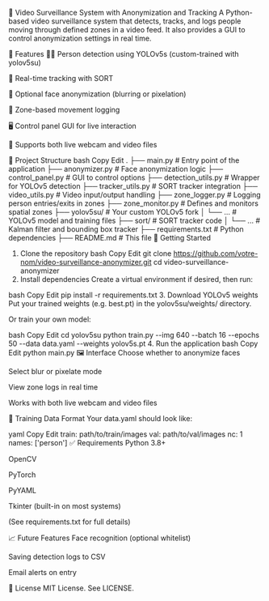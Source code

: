 🎥 Video Surveillance System with Anonymization and Tracking
A Python-based video surveillance system that detects, tracks, and logs people moving through defined zones in a video feed. It also provides a GUI to control anonymization settings in real time.

🧠 Features
🧍‍♂️ Person detection using YOLOv5s (custom-trained with yolov5su)

🎯 Real-time tracking with SORT

🔐 Optional face anonymization (blurring or pixelation)

📍 Zone-based movement logging

🖥️ Control panel GUI for live interaction

📁 Supports both live webcam and video files

📂 Project Structure
bash
Copy
Edit
.
├── main.py                # Entry point of the application
├── anonymizer.py          # Face anonymization logic
├── control_panel.py       # GUI to control options
├── detection_utils.py     # Wrapper for YOLOv5 detection
├── tracker_utils.py       # SORT tracker integration
├── video_utils.py         # Video input/output handling
├── zone_logger.py         # Logging person entries/exits in zones
├── zone_monitor.py        # Defines and monitors spatial zones
├── yolov5su/              # Your custom YOLOv5 fork
│   └── ...                # YOLOv5 model and training files
├── sort/                  # SORT tracker code
│   └── ...                # Kalman filter and bounding box tracker
├── requirements.txt       # Python dependencies
├── README.md              # This file
🚀 Getting Started
1. Clone the repository
bash
Copy
Edit
git clone https://github.com/votre-nom/video-surveillance-anonymizer.git
cd video-surveillance-anonymizer
2. Install dependencies
Create a virtual environment if desired, then run:

bash
Copy
Edit
pip install -r requirements.txt
3. Download YOLOv5 weights
Put your trained weights (e.g. best.pt) in the yolov5su/weights/ directory.

Or train your own model:

bash
Copy
Edit
cd yolov5su
python train.py --img 640 --batch 16 --epochs 50 --data data.yaml --weights yolov5s.pt
4. Run the application
bash
Copy
Edit
python main.py
🖼️ Interface
Choose whether to anonymize faces

Select blur or pixelate mode

View zone logs in real time

Works with both live webcam and video files

🧪 Training Data Format
Your data.yaml should look like:

yaml
Copy
Edit
train: path/to/train/images
val: path/to/val/images
nc: 1
names: ['person']
✅ Requirements
Python 3.8+

OpenCV

PyTorch

PyYAML

Tkinter (built-in on most systems)

(See requirements.txt for full details)

📈 Future Features
Face recognition (optional whitelist)

Saving detection logs to CSV

Email alerts on entry

📄 License
MIT License. See LICENSE.
